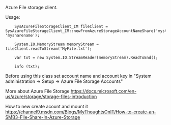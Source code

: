 Azure File storage client.

Usage:

        SysAzureFileStorageClient_IM fileClient = SysAzureFileStorageClient_IM::newFromAzureStorageAccountNameShare('mystorageaccountname', 'mysharename');

        System.IO.MemoryStream memoryStream = fileClient.readToStream('MyFile.txt');

        var txt = new System.IO.StreamReader(memoryStream).ReadToEnd();

        info (txt);
        
Before using this class set account name and account key in "System administration -> Setup -> Azure File Storage Accounts"

More about Azure File Storage https://docs.microsoft.com/en-us/azure/storage/storage-files-introduction

How to new create acount and mount it https://channel9.msdn.com/Blogs/MyThoughtsOnIT/How-to-create-an-SMB3-File-Share-in-Azure-Storage
